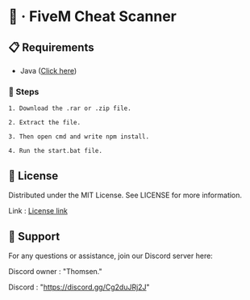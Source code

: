 # 🚀 · FiveM Cheat Scanner

## **📋 Requirements**

- Java ([Click here](https://www.java.com/download/ie_manual.jsp))

### **🚀 Steps**

```
1. Download the .rar or .zip file.
```
```
2. Extract the file.
```
```
3. Then open cmd and write npm install.
```
```
4. Run the start.bat file.
```

## **:scroll: License**


Distributed under the MIT License. See LICENSE for more information.

Link : [License link](https://github.com/ThomsenCoding/FiveM-Cheat-Scanner/blob/main/LICENSE)


## **:speech_balloon: Support**

For any questions or assistance, join our Discord server here:



Discord owner : "Thomsen."

Discord : "https://discord.gg/Cg2duJRj2J"
